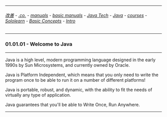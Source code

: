 
---

###### [改善](https://github.com/ttltrk/0C/blob/master/README.MD) - [.co.](https://github.com/ttltrk/PRG/blob/master/CODING.MD) - [manuals](https://github.com/ttltrk/PRG/blob/master/MAN.MD) - [basic manuals](https://github.com/ttltrk/PRG/blob/master/MANUALS.MD) - [Java Tech](https://github.com/ttltrk/PRG/blob/master/JAVA/DOC/JT/JT.MD) - [Java](https://github.com/ttltrk/PRG/blob/master/JAVA/DOC/OJM/OJM.MD) - [courses](https://github.com/ttltrk/PRG/blob/master/JAVA/DOC/CM/JT.MD) - [Sololearn](https://github.com/ttltrk/PRG/blob/master/JAVA/DOC/SL/SL.MD) - [Basic Concepts](https://github.com/ttltrk/PRG/blob/master/JAVA/DOC/SL/01/01.MD) - [Intro](https://github.com/ttltrk/PRG/blob/master/JAVA/DOC/SL/01/0101/0101.MD)

---

### 01.01.01 - Welcome to Java

---

Java is a high level, modern programming language designed in the early 1990s by Sun Microsystems, 
and currently owned by Oracle. 

Java is Platform Independent, which means that you only need to write the program once 
to be able to run it on a number of different platforms!

Java is portable, robust, and dynamic, with the ability to fit the needs of virtually 
any type of application.

Java guarantees that you'll be able to Write Once, Run Anywhere.

---

